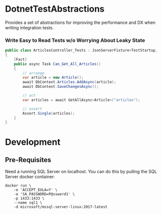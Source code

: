 # DotnetTestAbstractions

Provides a set of abstractions for improving the performance and DX when writing integration tests.

### Write Easy to Read Tests w/o Worrying About Leaky State

```csharp
public class ArticlesController_Tests : JsonServerFixture<TestStartup, AppContext>
{
    [Fact]
    public async Task Can_Get_All_Articles()
    {
        // arrange
        var article = new Article();
        await DbContext.Articles.AddAsync(article);
        await DbContext.SaveChangesAsync();

        // act
        var articles = await GetAllAsync<Article>("articles");

        // assert
        Assert.Single(articles);
    }
}
```

# Development

## Pre-Requisites

Need a running SQL Server on localhost. 
You can do this by pulling the SQL Server docker container:

```
docker run \
    -e 'ACCEPT_EULA=Y' \
    -e 'SA_PASSWORD=P@ssword1' \
    -p 1433:1433 \
    --name sql1 \
    -d microsoft/mssql-server-linux:2017-latest
```
